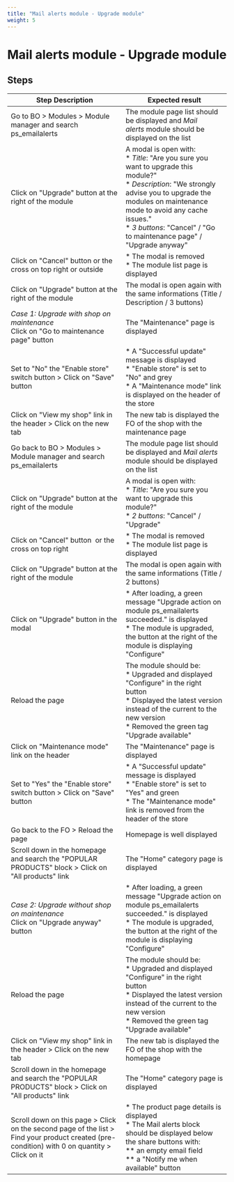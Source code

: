 ```yaml
---
title: "Mail alerts module - Upgrade module"
weight: 5
---
```


# Mail alerts module - Upgrade module
## Steps
| Step Description | Expected result |
| ----- | ----- |
| Go to BO > Modules > Module manager and search ps_emailalerts | The module page list should be displayed and *Mail alerts* module should be displayed on the list |
| Click on "Upgrade" button at the right of the module | A modal is open with:<br> * *Title*: "Are you sure you want to upgrade this module?"<br> * *Description*: "We strongly advise you to upgrade the modules on maintenance mode to avoid any cache issues."<br> * *3 buttons*: "Cancel" / "Go to maintenance page" / "Upgrade anyway" |
| Click on "Cancel" button or the cross on top right or outside | * The modal is removed<br> * The module list page is displayed |
| Click on "Upgrade" button at the right of the module | The modal is open again with the same informations (Title / Description / 3 buttons) |
| *Case 1: Upgrade with shop on maintenance*<br>Click on "Go to maintenance page" button | The "Maintenance" page is displayed |
| Set to "No" the "Enable store" switch button > Click on "Save" button | * A "Successful update" message is displayed<br> * "Enable store" is set to "No" and grey<br> * A "Maintenance mode" link is displayed on the header of the store |
| Click on "View my shop" link in the header > Click on the new tab | The new tab is displayed the FO of the shop with the maintenance page |
| Go back to BO > Modules > Module manager and search ps_emailalerts | The module page list should be displayed and *Mail alerts* module should be displayed on the list |
| Click on "Upgrade" button at the right of the module | A modal is open with:<br> * *Title*: "Are you sure you want to upgrade this module?"<br> * *2 buttons*: "Cancel" / "Upgrade" |
| Click on "Cancel" button  or the cross on top right | * The modal is removed<br> * The module list page is displayed |
| Click on "Upgrade" button at the right of the module | The modal is open again with the same informations (Title / 2 buttons) |
| Click on "Upgrade" button in the modal | * After loading, a green message "Upgrade action on module ps_emailalerts succeeded." is displayed<br> * The module is upgraded, the button at the right of the module is displaying "Configure" |
| Reload the page | The module should be:<br> * Upgraded and displayed "Configure" in the right button<br> * Displayed the latest version instead of the current to the new version<br> * Removed the green tag "Upgrade available" |
| Click on "Maintenance mode" link on the header | The "Maintenance" page is displayed |
| Set to "Yes" the "Enable store" switch button > Click on "Save" button | * A "Successful update" message is displayed<br> * "Enable store" is set to "Yes" and green<br> * The "Maintenance mode" link is removed from the header of the store |
| Go back to the FO > Reload the page | Homepage is well displayed |
| Scroll down in the homepage and search the "POPULAR PRODUCTS" block > Click on "All products" link | The "Home" category page is displayed |
| *Case 2: Upgrade without shop on maintenance*<br>Click on "Upgrade anyway" button | * After loading, a green message "Upgrade action on module ps_emailalerts succeeded." is displayed<br> * The module is upgraded, the button at the right of the module is displaying "Configure" |
| Reload the page | The module should be:<br> * Upgraded and displayed "Configure" in the right button<br> * Displayed the latest version instead of the current to the new version<br> * Removed the green tag "Upgrade available" |
| Click on "View my shop" link in the header > Click on the new tab | The new tab is displayed the FO of the shop with the homepage |
| Scroll down in the homepage and search the "POPULAR PRODUCTS" block > Click on "All products" link | The "Home" category page is displayed |
| Scroll down on this page > Click on the second page of the list > Find your product created (pre-condition) with 0 on quantity > Click on it | * The product page details is displayed<br> * The Mail alerts block should be displayed below the share buttons with:<br> ** an empty email field<br> ** a "Notify me when available" button |
